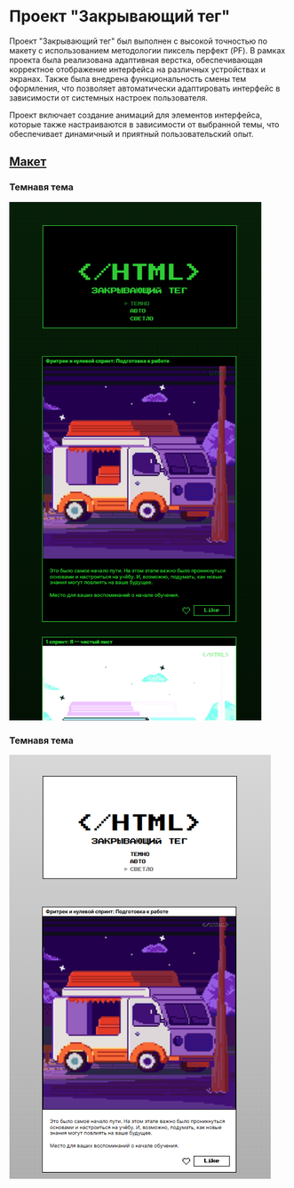 # Проект "Закрывающий тег"
<p>Проект "Закрывающий тег" был выполнен с высокой точностью по макету с использованием методологии пиксель перфект (PF). В рамках проекта была реализована адаптивная верстка, обеспечивающая корректное отображение интерфейса на различных устройствах и экранах. Также была внедрена функциональность смены тем оформления, что позволяет автоматически адаптировать интерфейс в зависимости от системных настроек пользователя.</p>
<p>Проект включает создание анимаций для элементов интерфейса, которые также настраиваются в зависимости от выбранной темы, что обеспечивает динамичный и приятный пользовательский опыт.</p>

[Макет](<https://www.figma.com/file/JQhPLs2COLIeZtAtlsBS34/%238-%3C%2Fзакрывающий-тег%3E?type=design&node-id=0%3A1&mode=design&t=Dt54qPgrYsCKizM1-1>)
---------
### Темнавя тема
![Темная тема](https://github.com/NetLive5/zakrivayuschiy-teg-f/blob/main/img1.png)

### Темнавя тема
![Светлая тема](https://github.com/NetLive5/zakrivayuschiy-teg-f/blob/main/img2.png)
